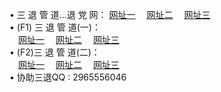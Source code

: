&#8226; 三 退 管 道...退 党 网：
<a href="http://css22.ga/go/8/" target="_blank">网址一</a>
　<a href="http://cm33.ga/go/8/" target="_blank">网址二</a>
　<a href="http://qq404.cf/go/8/" target="_blank">网址三</a>
　<br />
&#8226; (F1) 三 退 管 道(一)：<br />
　<a href="http://css22.ga/d/" target="_blank">网址一</a>
　<a href="http://cm33.ga/d/" target="_blank">网址二</a>
　<a href="http://qq404.cf/d/" target="_blank">网址三</a><br />
&#8226; (F2)三 退 管 道(二)：<br />
　<a href="http://css22.ga/dd/" target="_blank">网址一</a>
　<a href="http://cm33.ga/dd/" target="_blank">网址二</a>
　<a href="http://qq404.cf/dd/" target="_blank">网址三</a><br />
&#8226; 协助三退QQ :
2965556046<br />
